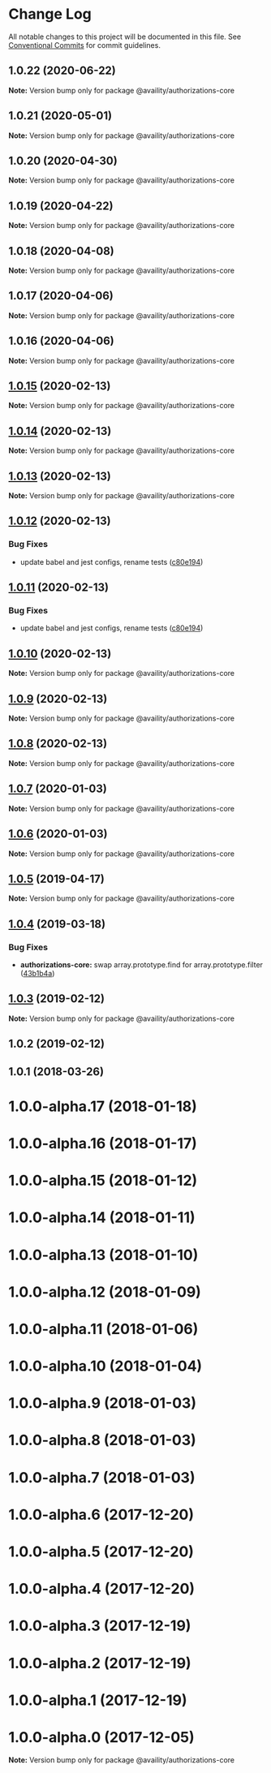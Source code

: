 # Change Log

All notable changes to this project will be documented in this file.
See [Conventional Commits](https://conventionalcommits.org) for commit guidelines.

## 1.0.22 (2020-06-22)

**Note:** Version bump only for package @availity/authorizations-core





## 1.0.21 (2020-05-01)

**Note:** Version bump only for package @availity/authorizations-core





## 1.0.20 (2020-04-30)

**Note:** Version bump only for package @availity/authorizations-core





## 1.0.19 (2020-04-22)

**Note:** Version bump only for package @availity/authorizations-core





## 1.0.18 (2020-04-08)

**Note:** Version bump only for package @availity/authorizations-core





## 1.0.17 (2020-04-06)

**Note:** Version bump only for package @availity/authorizations-core





## 1.0.16 (2020-04-06)

**Note:** Version bump only for package @availity/authorizations-core





## [1.0.15](https://github.com/Availity/sdk-js/compare/@availity/authorizations-core@1.0.12...@availity/authorizations-core@1.0.15) (2020-02-13)

**Note:** Version bump only for package @availity/authorizations-core





## [1.0.14](https://github.com/Availity/sdk-js/compare/@availity/authorizations-core@1.0.13...@availity/authorizations-core@1.0.14) (2020-02-13)

**Note:** Version bump only for package @availity/authorizations-core





## [1.0.13](https://github.com/Availity/sdk-js/compare/@availity/authorizations-core@1.0.11...@availity/authorizations-core@1.0.13) (2020-02-13)

**Note:** Version bump only for package @availity/authorizations-core





## [1.0.12](https://github.com/Availity/sdk-js/compare/@availity/authorizations-core@1.0.10...@availity/authorizations-core@1.0.12) (2020-02-13)


### Bug Fixes

* update babel and jest configs, rename tests ([c80e194](https://github.com/Availity/sdk-js/commit/c80e1947f0c3cb28c3c7db842c82f381622d72e7))





## [1.0.11](https://github.com/Availity/sdk-js/compare/@availity/authorizations-core@1.0.10...@availity/authorizations-core@1.0.11) (2020-02-13)


### Bug Fixes

* update babel and jest configs, rename tests ([c80e194](https://github.com/Availity/sdk-js/commit/c80e1947f0c3cb28c3c7db842c82f381622d72e7))





## [1.0.10](https://github.com/Availity/sdk-js/compare/@availity/authorizations-core@1.0.7...@availity/authorizations-core@1.0.10) (2020-02-13)

**Note:** Version bump only for package @availity/authorizations-core





## [1.0.9](https://github.com/Availity/sdk-js/compare/@availity/authorizations-core@1.0.8...@availity/authorizations-core@1.0.9) (2020-02-13)

**Note:** Version bump only for package @availity/authorizations-core





## [1.0.8](https://github.com/Availity/sdk-js/compare/@availity/authorizations-core@1.0.7...@availity/authorizations-core@1.0.8) (2020-02-13)

**Note:** Version bump only for package @availity/authorizations-core





## [1.0.7](https://github.com/Availity/sdk-js/compare/@availity/authorizations-core@1.0.6...@availity/authorizations-core@1.0.7) (2020-01-03)

**Note:** Version bump only for package @availity/authorizations-core

## [1.0.6](https://github.com/Availity/sdk-js/compare/@availity/authorizations-core@1.0.5...@availity/authorizations-core@1.0.6) (2020-01-03)

**Note:** Version bump only for package @availity/authorizations-core

## [1.0.5](https://github.com/Availity/sdk-js/compare/@availity/authorizations-core@1.0.4...@availity/authorizations-core@1.0.5) (2019-04-17)

**Note:** Version bump only for package @availity/authorizations-core

## [1.0.4](https://github.com/Availity/sdk-js/compare/@availity/authorizations-core@1.0.3...@availity/authorizations-core@1.0.4) (2019-03-18)

### Bug Fixes

-   **authorizations-core:** swap array.prototype.find for array.prototype.filter ([43b1b4a](https://github.com/Availity/sdk-js/commit/43b1b4a))

## [1.0.3](https://github.com/Availity/sdk-js/compare/@availity/authorizations-core@1.0.2...@availity/authorizations-core@1.0.3) (2019-02-12)

**Note:** Version bump only for package @availity/authorizations-core

## 1.0.2 (2019-02-12)

## 1.0.1 (2018-03-26)

# 1.0.0-alpha.17 (2018-01-18)

# 1.0.0-alpha.16 (2018-01-17)

# 1.0.0-alpha.15 (2018-01-12)

# 1.0.0-alpha.14 (2018-01-11)

# 1.0.0-alpha.13 (2018-01-10)

# 1.0.0-alpha.12 (2018-01-09)

# 1.0.0-alpha.11 (2018-01-06)

# 1.0.0-alpha.10 (2018-01-04)

# 1.0.0-alpha.9 (2018-01-03)

# 1.0.0-alpha.8 (2018-01-03)

# 1.0.0-alpha.7 (2018-01-03)

# 1.0.0-alpha.6 (2017-12-20)

# 1.0.0-alpha.5 (2017-12-20)

# 1.0.0-alpha.4 (2017-12-20)

# 1.0.0-alpha.3 (2017-12-19)

# 1.0.0-alpha.2 (2017-12-19)

# 1.0.0-alpha.1 (2017-12-19)

# 1.0.0-alpha.0 (2017-12-05)

**Note:** Version bump only for package @availity/authorizations-core
